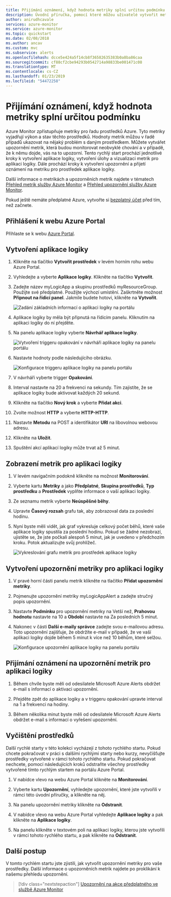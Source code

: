 ```yaml
---
title: Přijímání oznámení, když hodnota metriky splní určitou podmínku
description: Úvodní příručka, pomocí které můžou uživatelé vytvořit metriku pro aplikaci logiky.
author: anirudhcavale
services: azure-monitor
ms.service: azure-monitor
ms.topic: quickstart
ms.date: 02/08/2018
ms.author: ancav
ms.custom: mvc
ms.subservice: alerts
ms.openlocfilehash: dcce5e424a5f14cb8f36582635383b0a8ba86caa
ms.sourcegitcommit: cf88cf2cbe94293b0542714a98833be001471c08
ms.translationtype: MT
ms.contentlocale: cs-CZ
ms.lasthandoff: 01/23/2019
ms.locfileid: "54472258"
---
```

# <a name="receive-a-notification-when-a-metric-value-meets-a-condition"></a>Přijímání oznámení, když hodnota metriky splní určitou podmínku

Azure Monitor zpřístupňuje metriky pro řadu prostředků Azure. Tyto metriky vyjadřují výkon a stav těchto prostředků. Hodnoty metrik můžou v řadě případů ukazovat na nějaký problém s daným prostředkem. Můžete vytvářet upozornění metrik, která budou monitorovat neobvyklé chování a v případě, že k němu dojde, vás na to upozorní. Tento rychlý start prochází jednotlivé kroky k vytvoření aplikace logiky, vytvoření úlohy a vizualizaci metrik pro aplikaci logiky. Dále prochází kroky k vytvoření upozornění a přijetí oznámení na metriku pro prostředek aplikace logiky.

Další informace o metrikách a upozorněních metrik najdete v tématech [Přehled metrik služby Azure Monitor](../../azure-monitor/platform/data-collection.md) a [Přehled upozornění služby Azure Monitor](./alerts-overview.md). 

Pokud ještě nemáte předplatné Azure, vytvořte si [bezplatný účet](https://azure.microsoft.com/free/) před tím, než začnete.

## <a name="sign-in-to-the-azure-portal"></a>Přihlášení k webu Azure Portal

Přihlaste se k webu [Azure Portal](https://portal.azure.com/).

## <a name="create-a-logic-app"></a>Vytvoření aplikace logiky

1. Klikněte na tlačítko **Vytvořit prostředek** v levém horním rohu webu Azure Portal.

2. Vyhledejte a vyberte **Aplikace logiky**. Klikněte na tlačítko **Vytvořit**.

3. Zadejte název myLogicApp a skupinu prostředků myResourceGroup. Použijte své předplatné.  Použijte výchozí umístění. Zaškrtněte možnost **Připnout na řídicí panel**.  Jakmile budete hotovi, klikněte na **Vytvořit**. 

    ![Zadání základních informací o aplikaci logiky na portálu](./media/quick-alerts-classic-metric-portal/create-logic-app-portal.png)  


4. Aplikace logiky by měla být připnutá na řídicím panelu. Kliknutím na aplikaci logiky do ní přejděte.

5. Na panelu aplikace logiky vyberte **Návrhář aplikace logiky**.

     ![Vytvoření triggeru opakování v návrháři aplikace logiky na panelu portálu](./media/quick-alerts-classic-metric-portal/logic-app-designer.png)  

6. Nastavte hodnoty podle následujícího obrázku.

    ![Konfigurace triggeru aplikace logiky na panelu portálu](./media/quick-alerts-classic-metric-portal/create-logic-app-triggers.png) 

7. V návrháři vyberte trigger **Opakování**.

8. Interval nastavte na 20 a frekvenci na sekundy. Tím zajistíte, že se aplikace logiky bude aktivovat každých 20 sekund.

9. Klikněte na tlačítko **Nový krok** a vyberte **Přidat akci**.

10. Zvolte možnost **HTTP** a vyberte **HTTP-HTTP**.

11. Nastavte **Metodu** na POST a identifikátor **URI** na libovolnou webovou adresu.

12. Klikněte na **Uložit**.

13. Spuštění akcí aplikací logiky může trvat až 5 minut.  

## <a name="view-metrics-for-your-logic-app"></a>Zobrazení metrik pro aplikaci logiky

1. V levém navigačním podokně klikněte na možnost **Monitorování**.

2. Vyberte kartu **Metriky** a jako **Předplatné**, **Skupina prostředků**, **Typ prostředku** a **Prostředek** vyplňte informace o vaší aplikaci logiky.

3. Ze seznamu metrik vyberte **Neúspěšné běhy**.

4. Upravte **Časový rozsah** grafu tak, aby zobrazoval data za poslední hodinu.

5. Nyní byste měli vidět, jak graf vykresluje celkový počet běhů, které vaše aplikace logiky spustila za poslední hodinu. Pokud se žádné nezobrazí, ujistěte se, že jste počkali alespoň 5 minut, jak je uvedeno v předchozím kroku. Potok aktualizujte svůj prohlížeč. 

    ![Vykreslování grafu metrik pro prostředek aplikace logiky](./media/quick-alerts-classic-metric-portal/logic-app-metric-chart.png)

## <a name="create-a-metric-alert-for-your-logic-app"></a>Vytvoření upozornění metriky pro aplikaci logiky

1.  V pravé horní části panelu metrik klikněte na tlačítko **Přidat upozornění metriky**.

2. Pojmenujte upozornění metriky myLogicAppAlert a zadejte stručný popis upozornění.

3. Nastavte **Podmínku** pro upozornění metriky na Vetší než, **Prahovou hodnotu** nastavte na 10 a **Období** nastavte na Za posledních 5 minut.

4. Nakonec v části **Další e-maily správce** zadejte svou e-mailovou adresu. Toto upozornění zajišťuje, že obdržíte e-mail v případě, že ve vaší aplikaci logiky dojde během 5 minut k více než 10 běhům, které selžou.

    ![Konfigurace upozornění aplikace logiky na panelu portálu](./media/quick-alerts-classic-metric-portal/logic-app-metrics-alert-portal.png)

## <a name="receive-metric-alert-notifications-for-your-logic-app"></a>Přijímání oznámení na upozornění metrik pro aplikaci logiky
1. Během chvíle byste měli od odesilatele Microsoft Azure Alerts obdržet e-mail s informací o aktivaci upozornění.

2. Přejděte zpět do aplikace logiky a v triggeru opakování upravte interval na 1 a frekvenci na hodiny.

3. Během několika minut byste měli od odesilatele Microsoft Azure Alerts obdržet e-mail s informací o vyřešení upozornění.

## <a name="clean-up-resources"></a>Vyčištění prostředků

Další rychlé starty v této kolekci vycházejí z tohoto rychlého startu. Pokud chcete pokračovat v práci s dalšími rychlými starty nebo kurzy, nevyčišťujte prostředky vytvořené v rámci tohoto rychlého startu. Pokud pokračovat nechcete, pomocí následujících kroků odstraňte všechny prostředky vytvořené tímto rychlým startem na portálu Azure Portal.

1. V nabídce vlevo na webu Azure Portal klikněte na **Monitorování**.

2. Vyberte kartu **Upozornění**, vyhledejte upozornění, které jste vytvořili v rámci této úvodní příručky, a klikněte na něj.

3. Na panelu upozornění metriky klikněte na **Odstranit**.

4. V nabídce vlevo na webu Azure Portal vyhledejte **Aplikace logiky** a pak klikněte na **Aplikace logiky**.

5. Na panelu klikněte v textovém poli na aplikaci logiky, kterou jste vytvořili v rámci tohoto rychlého startu, a pak klikněte na **Odstranit**.

## <a name="next-steps"></a>Další postup

V tomto rychlém startu jste zjistili, jak vytvořit upozornění metriky pro vaše prostředky. Další informace o upozorněních metrik najdete po proklikání k našemu přehledu upozornění.

> [!div class="nextstepaction"]
> [Upozornění na akce předplatného ve službě Azure Monitor](./../../azure-monitor/platform/quick-audit-notify-action-subscription.md )

